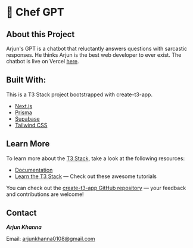 # 🦁 Chef GPT

## About this Project

Arjun's GPT is a chatbot that reluctantly answers questions with sarcastic responses. He thinks Arjun is the best web developer to ever exist. The chatbot is live on Vercel <a href="https://arjuns-gpt.vercel.app/" target="_blank">here</a>.

## Built With:

This is a T3 Stack project bootstrapped with create-t3-app.

- [Next.js](https://nextjs.org)
- [Prisma](https://prisma.io)
- [Supabase](https://supabase.com/)
- [Tailwind CSS](https://tailwindcss.com)

## Learn More

To learn more about the [T3 Stack](https://create.t3.gg/), take a look at the following resources:

- [Documentation](https://create.t3.gg/)
- [Learn the T3 Stack](https://create.t3.gg/en/faq#what-learning-resources-are-currently-available) — Check out these awesome tutorials

You can check out the [create-t3-app GitHub repository](https://github.com/t3-oss/create-t3-app) — your feedback and contributions are welcome!

## Contact
***Arjun Khanna***

Email: [arjunkhanna0108@gmail.com](mailto:arjunkhanna0108@gmail.com)
